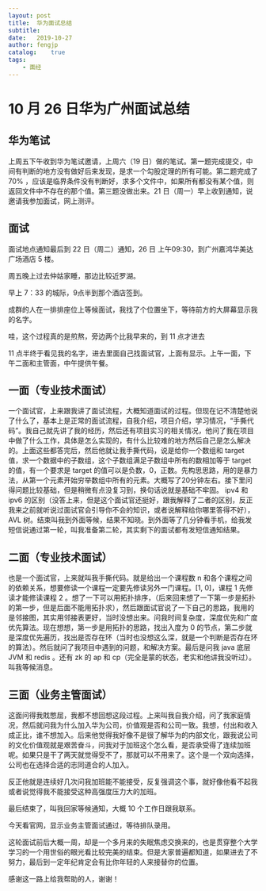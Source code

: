 ```yaml
---
layout: post
title:  华为面试总结
subtitle:   
date:   2019-10-27
author: fengjp
catalog:    true
tags:
    - 面经
---
```


#   10 月 26 日华为广州面试总结

##  华为笔试

上周五下午收到华为笔试邀请，上周六（19 日）做的笔试。第一题完成提交，中间有判断的地方没有做好后来发现，是求一个勾股定理的所有可能。第二题完成了 70% ，应该是临界条件没有判断好，求多个文件中，如果所有都没有某个值，则返回文件中不存在的那个值。第三题没做出来。21 日（周一）早上收到通知，说邀请我参加面试，网上测评。

##  面试

面试地点通知最后到 22 日（周二）通知，26 日 上午09:30，到广州嘉鸿华美达广场酒店 5 楼。

周五晚上过去仲姑家睡，那边比较近罗湖。

早上 7：33 的城际，9点半到那个酒店签到。

成群的人在一排排座位上等候面试，我找了个位置坐下，等待前方的大屏幕显示我的名字。

哇，这个过程真的是煎熬，旁边两个比我早来的，到 11 点才进去

11 点半终于看见我的名字，进去里面自己找面试官，上面有显示。上午一面，下午二面和主管面，中午提供午餐。

##  一面（专业技术面试）

一个面试官，上来跟我讲了面试流程，大概知道面试的过程。但现在记不清楚他说了什么了，基本上是正常的面试流程，自我介绍，项目介绍，学习情况，“手撕代码”。我自己就先讲了我的经历，然后还有项目实习的相关情况，他问了我在项目中做了什么工作，具体是怎么实现的，有什么比较难的地方然后自己是怎么解决的。上面这些都答完后，然后他就让我手撕代码，说是给你一个数组和 target 值，求一个数据中的子数组，这个子数组满足子数组中所有的数相加等于 target 的值，有一个要求是 target 的值可以是负数，0，正数。先构思思路，用的是暴力法，从第一个元素开始穷举数组中所有的元素。大概写了20分钟左右。接下里问得问题比较基础，但是稍微有点没复习到，换句话说就是基础不牢固。 ipv4 和 ipv6 的区别（没答上来，但是这个面试官还挺好，跟我解释了二者的区别，反正我来之前就听说过面试官会引导你不会的知识，或者说解释给你哪里答得不好），AVL 树。结束叫我到外面等候，结果不知晓。到外面等了几分钟看手机，给我发短信说通过第一轮，叫我准备第二轮，其实剩下的面试都有发短信通知结果。

##  二面（专业技术面试）

也是一个面试官，上来就叫我手撕代码。就是给出一个课程数 n 和各个课程之间的依赖关系，想要修读一个课程一定要先修读另外一门课程。[1, 0]，课程 1 先修读才能修读课程 2 。想了一下可以用拓扑排序，（后来回来想了一下第一步是拓扑的第一步，但是后面不能用拓扑求），然后跟面试官说了一下自己的思路，我用的是邻接图，其实用邻接表更好，当时没想出来。问我时间复杂度，深度优先和广度优先算法。现在想想，第一步是用拓扑的思路，找出入度为 0 的节点，第二步就是深度优先遍历，找出是否存在环（当时也没想这么深，就是一个判断是否存在环的算法）。然后就问了我项目中遇到的问题，和解决方案。最后是问我 java 底层 JVM 和 redis 。还有 zk 的 ap 和 cp（完全是蒙的状态，老实和他讲我没听过）。叫我等候消息。

##  三面（业务主管面试）

这面问得我戝憋屈，我都不想回想这段过程。上来叫我自我介绍，问了我家庭情况，然后就问我为什么加入华为公司，价值观是否和公司一致。我想，付出和收入成正比，谁不想加入。后来他觉得我好像不是很了解华为的内部文化，跟我说公司的文化价值观就是艰苦奋斗，问我对于加班这个怎么看，是否承受得了连续加班呢。如果只是干了两天就觉得受不了，那就可以不用来了。这个是一个双向选择，公司也在选择合适的志同道合的人加入。

反正他就是连续好几次问我加班能不能接受，反复强调这个事，就好像他看不起我或者说觉得我不能接受这种高强度压力大的加班。

最后结束了，叫我回家等候通知，大概 10 个工作日跟我联系。

今天看官网，显示业务主管面试通过，等待排队录用。

这轮面试前后大概一周，却是一个多月来的失眠焦虑交换来的，也是贯穿整个大学学习的一个用世俗的眼光看比较完美的结束。但是大家普遍都知道，如果进去了不努力，最后到一定年纪肯定会有比你年轻的人来接替你的位置。

感谢这一路上给我帮助的人，谢谢！